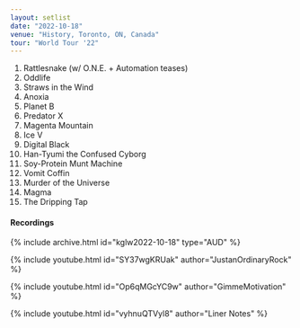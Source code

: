 ```yaml
---
layout: setlist
date: "2022-10-18"
venue: "History, Toronto, ON, Canada"
tour: "World Tour '22"
---
```



 1. Rattlesnake
    (w/ O.N.E. + Automation teases)
 2. Oddlife
 3. Straws in the Wind
 4. Anoxia
 5. Planet B
 6. Predator X
 7. Magenta Mountain
 8. Ice V
 9. Digital Black
10. Han-Tyumi the Confused Cyborg
11. Soy-Protein Munt Machine
12. Vomit Coffin
13. Murder of the Universe
14. Magma
15. The Dripping Tap


#### Recordings

{% include archive.html id="kglw2022-10-18" type="AUD" %}

{% include youtube.html id="SY37wgKRUak" author="JustanOrdinaryRock" %}

{% include youtube.html id="Op6qMGcYC9w" author="GimmeMotivation" %}

{% include youtube.html id="vyhnuQTVyl8" author="Liner Notes" %}
